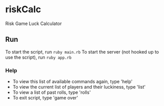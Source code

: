# riskCalc

Risk Game Luck Calculator

## Run

To start the script, run `ruby main.rb`
To start the server (not hooked up to use the script), run `ruby app.rb`

### Help

- To view this list of available commands again, type 'help'
- To view the current list of players and their luckiness, type 'list'
- To view a list of past rolls, type 'rolls'
- To exit script, type 'game over'
